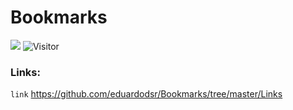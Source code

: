 # Bookmarks

[![](https://img.shields.io/badge/made_by-eduardodsr-green)](https://github.com/eduardods/)
![Visitor](https://visitor-badge.glitch.me/badge?page_id=eduardodsr.Bookmarks)


### Links: 
  
``` link ```   https://github.com/eduardodsr/Bookmarks/tree/master/Links
